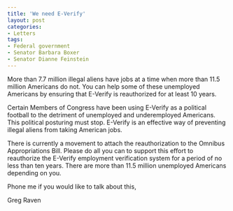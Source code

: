 ```yaml
---
title: 'We need E-Verify'
layout: post
categories:
- Letters
tags:
- Federal government
- Senator Barbara Boxer
- Senator Dianne Feinstein
---
```


More than 7.7 million illegal aliens have jobs at a time when more than 11.5 million Americans do not. You can help some of these unemployed Americans by ensuring that E-Verify is reauthorized for at least 10 years.

Certain Members of Congress have been using E-Verify as a political football to the detriment of unemployed and underemployed Americans. This political posturing must stop. E-Verify is an effective way of preventing illegal aliens from taking American jobs.

There is currently a movement to attach the reauthorization to the Omnibus Appropriations Bill. Please do all you can to support this effort to reauthorize the E-Verify employment verification system for a period of no less than ten years. There are more than 11.5 million unemployed Americans depending on you.

Phone me if you would like to talk about this,

Greg Raven
